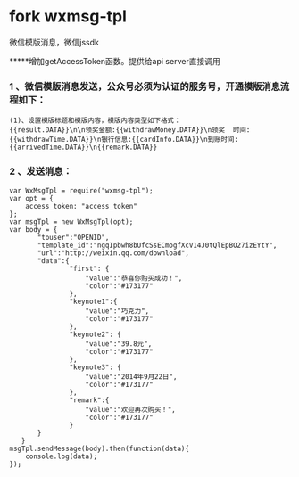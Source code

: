 # fork wxmsg-tpl
微信模版消息，微信jssdk

*****增加getAccessToken函数。提供给api server直接调用

### 1 、微信模版消息发送，公众号必须为认证的服务号，开通模版消息流程如下：
    (1)、设置模版标题和模版内容，模版内容类型如下格式：
    {{result.DATA}}\n\n领奖金额:{{withdrawMoney.DATA}}\n领奖  时间:{{withdrawTime.DATA}}\n银行信息:{{cardInfo.DATA}}\n到账时间:  {{arrivedTime.DATA}}\n{{remark.DATA}}
    
### 2 、发送消息：
    var WxMsgTpl = require("wxmsg-tpl");
    var opt = {
        access_token: "access_token"
    };
    var msgTpl = new WxMsgTpl(opt);
    var body = {
           "touser":"OPENID",
           "template_id":"ngqIpbwh8bUfcSsECmogfXcV14J0tQlEpBO27izEYtY",
           "url":"http://weixin.qq.com/download",            
           "data":{
                   "first": {
                       "value":"恭喜你购买成功！",
                       "color":"#173177"
                   },
                   "keynote1":{
                       "value":"巧克力",
                       "color":"#173177"
                   },
                   "keynote2": {
                       "value":"39.8元",
                       "color":"#173177"
                   },
                   "keynote3": {
                       "value":"2014年9月22日",
                       "color":"#173177"
                   },
                   "remark":{
                       "value":"欢迎再次购买！",
                       "color":"#173177"
                   }
           }
       }
    msgTpl.sendMessage(body).then(function(data){
        console.log(data);
    });
